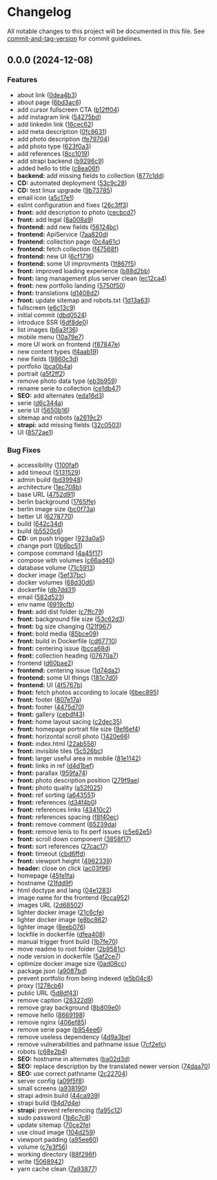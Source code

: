 # Changelog

All notable changes to this project will be documented in this file. See [commit-and-tag-version](https://github.com/absolute-version/commit-and-tag-version) for commit guidelines.

## 0.0.0 (2024-12-08)


### Features

* about link ([0dea4b3](https://github.com/cchampou/cristina/commit/0dea4b38a3c1480473ec0bf5ee204dd73a4872dd))
* about page ([6bd3ac6](https://github.com/cchampou/cristina/commit/6bd3ac6824da8fa4349d245c24ab048d3f9fdebe))
* add cursor fullscreen CTA ([b12ff04](https://github.com/cchampou/cristina/commit/b12ff04afb1e5d6b7072b4f810f32e9f9c9d612d))
* add instagram link ([54275bd](https://github.com/cchampou/cristina/commit/54275bdf82cb02a2c7784cba76acaed03a997c2d))
* add linkedin link ([16cec62](https://github.com/cchampou/cristina/commit/16cec62d60512575be2780ed4d0cb2166eb8f6e4))
* add meta description ([0fc8631](https://github.com/cchampou/cristina/commit/0fc8631ce6f26260aa5e00204a148c14ede24d4a))
* add photo description ([fe79704](https://github.com/cchampou/cristina/commit/fe7970423710a112c14e50eb5fbd2c591971e331))
* add photo type ([623f0a3](https://github.com/cchampou/cristina/commit/623f0a3c17ed2e2708a94c6ba8220edd7a62bbb4))
* add references ([8cc1019](https://github.com/cchampou/cristina/commit/8cc101941f44d6d0c61fc7ee9b5be35e0eb6f6cb))
* add strapi backend ([b9296c9](https://github.com/cchampou/cristina/commit/b9296c94d00bc5cdb971d38d76219b20474a2c1f))
* added hello to title ([c8ea06f](https://github.com/cchampou/cristina/commit/c8ea06f256c81f299d52cc7962a78839dd7c2ff5))
* **backend:** add missing fields to collection ([877c1dd](https://github.com/cchampou/cristina/commit/877c1dd7fa6801e5fdbd2cfff1e2e8d9e40e7b68))
* **CD:** automated deployment ([53c9c28](https://github.com/cchampou/cristina/commit/53c9c282197d5885ec67a8f347577538473ccd93))
* **CD:** test linux upgrade ([9b73785](https://github.com/cchampou/cristina/commit/9b7378500e69eedc08ebe9432cfeba3b83646d1b))
* email icon ([a5c17e1](https://github.com/cchampou/cristina/commit/a5c17e116cf4323a348fb48d47f22185eb58bcee))
* eslint configuration and fixes ([26c3ff3](https://github.com/cchampou/cristina/commit/26c3ff37b01860d277402f813c304e48c1ae72fd))
* **front:** add description to photo ([cecbcd7](https://github.com/cchampou/cristina/commit/cecbcd70cd5827585c4af936aef8832e831e71fd))
* **front:** add legal ([8a008a9](https://github.com/cchampou/cristina/commit/8a008a99aea0499d8fafcfb88ccfe34cdf52390f))
* **frontend:** add new fields ([56124bc](https://github.com/cchampou/cristina/commit/56124bcf08f8a187932f833a5d69e203564235a2))
* **frontend:** ApiService ([7aa820d](https://github.com/cchampou/cristina/commit/7aa820d3c0fc1051bdb3712bf924f828dc9fc7c8))
* **frontend:** collection page ([0c4a61c](https://github.com/cchampou/cristina/commit/0c4a61cfc0b2d164fc1536c82879a4b436952743))
* **frontend:** fetch collection ([f47568f](https://github.com/cchampou/cristina/commit/f47568fd50bef2300602c935c8af88b0859fba87))
* **frontend:** new UI ([6cf1716](https://github.com/cchampou/cristina/commit/6cf1716c7f4b4e4be28cb7d9e47057be2c8519b7))
* **frontend:** some UI improvments ([1f867f5](https://github.com/cchampou/cristina/commit/1f867f5e2d9c813516c656931eae9df61119278b))
* **front:** improved loading experience ([b88d2bb](https://github.com/cchampou/cristina/commit/b88d2bbaf05b76efae732ab5ca281e0e548d3842))
* **front:** lang management plus server clean ([ec12ca4](https://github.com/cchampou/cristina/commit/ec12ca4fcd80697a39609425f3da8e8230e9cdc9))
* **front:** new portfolio landing ([5750f50](https://github.com/cchampou/cristina/commit/5750f50f44676d5ed74e4fc13ffad50995298426))
* **front:** translations ([d1408d2](https://github.com/cchampou/cristina/commit/d1408d269c9d729c9823b196cce0b8929c09e949))
* **front:** update sitemap and robots.txt ([1d13a63](https://github.com/cchampou/cristina/commit/1d13a6359cb043820a647fef827ecc577f5cf29f))
* fullscreen ([e6c13c9](https://github.com/cchampou/cristina/commit/e6c13c91be2542f257c597d3aa8b91e2eb67bb44))
* initial commit ([dbd0524](https://github.com/cchampou/cristina/commit/dbd052447ada0f982e502ff410d28aece8e416d8))
* introduce SSR ([6df8de0](https://github.com/cchampou/cristina/commit/6df8de09d88a9a4f45145ee0b53ad3390da2b665))
* list images ([b6a3f36](https://github.com/cchampou/cristina/commit/b6a3f368ca1c11b586e1a47d9f7e64687fa3322d))
* mobile menu ([10a79e7](https://github.com/cchampou/cristina/commit/10a79e72a282c1cc5b4c14195e918ef473b8fe1e))
* more UI work on frontend ([f87847e](https://github.com/cchampou/cristina/commit/f87847e198f4abad5cdedd4b969a37688cfede7e))
* new content types ([f4aab19](https://github.com/cchampou/cristina/commit/f4aab19faf6b51be16513e8a6ab4d4da21e1d8c7))
* new fields ([9860c3d](https://github.com/cchampou/cristina/commit/9860c3d78ddb0a07e07bbb5c76c9ec44a7bf6a23))
* portfolio ([bca0b4a](https://github.com/cchampou/cristina/commit/bca0b4a25917f0f405d0294d435f0abefef49e21))
* portrait ([a5f2ff2](https://github.com/cchampou/cristina/commit/a5f2ff20f1775de7e2e1993776b0b91f4a7fb654))
* remove photo data type ([eb3b959](https://github.com/cchampou/cristina/commit/eb3b9594889222a50bb2a989034afd292365a1ca))
* rename serie to collection ([ce1db47](https://github.com/cchampou/cristina/commit/ce1db479112ba0be5620b671f9414e7975dbc494))
* **SEO:** add alternates ([eda16d3](https://github.com/cchampou/cristina/commit/eda16d345e11f495971a46c18c5aa5cbb8199ba6))
* serie ([d6c344a](https://github.com/cchampou/cristina/commit/d6c344a2d7dd9689186bb851e4c6fc052b019c97))
* serie UI ([5650b16](https://github.com/cchampou/cristina/commit/5650b161123a0c8e9d9cf9b242e721e45521d80c))
* sitemap and robots ([a2619c2](https://github.com/cchampou/cristina/commit/a2619c2d59eec61694d1a3d10588e9738e5bbabd))
* **strapi:** add missing fields ([32c0503](https://github.com/cchampou/cristina/commit/32c0503cfe930ed616a1da0bcb7db422ebaa61cc))
* UI ([8572ae1](https://github.com/cchampou/cristina/commit/8572ae1d3a758d0a41f496bbb22167bf9adb1ea9))


### Bug Fixes

* accessibility ([1100faf](https://github.com/cchampou/cristina/commit/1100faf21703c9a05c61f114f23734e3079c69c7))
* add timeout ([5131529](https://github.com/cchampou/cristina/commit/51315293c9b8162278c0ac5fb9c3fb8b0b9f6e87))
* admin build ([bd39948](https://github.com/cchampou/cristina/commit/bd39948d271b6a957be83f98a1e4f6c655301939))
* architecture ([1ec708b](https://github.com/cchampou/cristina/commit/1ec708b0d89bbf9458b07f3fc74bbf06c76ca462))
* base URL ([4752d91](https://github.com/cchampou/cristina/commit/4752d91f18ec8429fe7a97a2147cedbe28f25d82))
* berlin background ([1765ffe](https://github.com/cchampou/cristina/commit/1765ffe607fa25e0ebd9e1d504849f5b31938d50))
* berlin image size ([bc0f73a](https://github.com/cchampou/cristina/commit/bc0f73a9928639f8f37b7a6bffb01ba8ba0ee6a8))
* better UI ([6278770](https://github.com/cchampou/cristina/commit/6278770b4e2dbafaf06fd782d262ab32dceb81b7))
* build ([642c34d](https://github.com/cchampou/cristina/commit/642c34d75570cbabbaf01464fe0e2956fa115fc7))
* build ([b5520c6](https://github.com/cchampou/cristina/commit/b5520c611bfbed814030eb76479f7f75ae1e541a))
* **CD:** on push trigger ([923a0a5](https://github.com/cchampou/cristina/commit/923a0a5e47efd96b2402b821762f0b55ed8e4412))
* change port ([0b6bc51](https://github.com/cchampou/cristina/commit/0b6bc51e03a4f4f333ba44708160bf04a6d613ae))
* compose command ([4a45f17](https://github.com/cchampou/cristina/commit/4a45f174fa67cc9b01fcbd2bd4402d05a1e62b23))
* compose with volumes ([c66ad40](https://github.com/cchampou/cristina/commit/c66ad40b6f9b2bdb47f88b1bc9a449aa01249402))
* database volume ([71c5913](https://github.com/cchampou/cristina/commit/71c591305b2191fb7c7a2d36c3c56604d9332527))
* docker image ([5ef37bc](https://github.com/cchampou/cristina/commit/5ef37bc374f234ec1d5e61ce7c86be827d84894a))
* docker volumes ([68d30d6](https://github.com/cchampou/cristina/commit/68d30d6fe168d54512a98fda41182c54c0e86ec1))
* dockerfile ([db7dd31](https://github.com/cchampou/cristina/commit/db7dd31bebb23f9f227553430172898f9a0c9aed))
* email ([582d523](https://github.com/cchampou/cristina/commit/582d523d9221649461f8d0ab26a5b1820a07276b))
* env name ([6919cfb](https://github.com/cchampou/cristina/commit/6919cfb63264a1944cb2dcf0913fedabb05e1d77))
* **front:** add dist folder ([c7ffc79](https://github.com/cchampou/cristina/commit/c7ffc799bce672271a9fe8eb04b24898a2b91256))
* **front:** background file size ([53c62d3](https://github.com/cchampou/cristina/commit/53c62d36a81b0e4fd9ccd6daad45b133179738e1))
* **front:** bg size changing ([121f967](https://github.com/cchampou/cristina/commit/121f9670f4f3b7771c6351bf3694c4c214bb5ba8))
* **front:** bold media ([85bce09](https://github.com/cchampou/cristina/commit/85bce0946e890f369aa17dc2ee252724e037a7e4))
* **front:** build in Dockerfile ([cd67710](https://github.com/cchampou/cristina/commit/cd677104c11760099a437b38e91f441afdb442b0))
* **front:** centering issue ([bcca68d](https://github.com/cchampou/cristina/commit/bcca68d53c97697a09b09af0674606b444ccdd3d))
* **front:** collection heading ([07670a7](https://github.com/cchampou/cristina/commit/07670a727bfd3289a56dc477dc7ffbb446083dc5))
* frontend ([d60bae2](https://github.com/cchampou/cristina/commit/d60bae2813a80f6d37e4d9b9a1ab4e639c104440))
* **frontend:** centering issue ([1d74da2](https://github.com/cchampou/cristina/commit/1d74da2e0cd1acfb49d4223321d571b01e7d762d))
* **frontend:** some UI things ([181c7d0](https://github.com/cchampou/cristina/commit/181c7d0b2d5aec883826d38c4c431f64ea93977a))
* **frontend:** UI ([4f5767b](https://github.com/cchampou/cristina/commit/4f5767b8e45227e6e0ed80c677ce5b8c08dbadca))
* **front:** fetch photos according to locale ([6bec895](https://github.com/cchampou/cristina/commit/6bec895361e7a98eede132317dd349e35286e60a))
* **front:** footer ([807e17a](https://github.com/cchampou/cristina/commit/807e17ac6c3cccb98e0b97737b90e908ce4f5a15))
* **front:** footer ([4475d70](https://github.com/cchampou/cristina/commit/4475d7047abdeb0e59fe2710cd8485085b93b716))
* **front:** gallery ([cebdf43](https://github.com/cchampou/cristina/commit/cebdf435e7c77846f9fbc444d1e8806a19f20c13))
* **front:** home layout sacing ([c2dec35](https://github.com/cchampou/cristina/commit/c2dec356a8eb9f79160ed5a182781e3d6d7cb314))
* **front:** homepage portrait file size ([9ef6ef4](https://github.com/cchampou/cristina/commit/9ef6ef4ed467d37037823eef126dfe24e7239f3f))
* **front:** horizontal scroll photo ([1420e66](https://github.com/cchampou/cristina/commit/1420e66cf0ac88a2c5317a3768e0065c7cb6bfa5))
* **front:** index.html ([22ab558](https://github.com/cchampou/cristina/commit/22ab5588dd88b9cdb6eacf0a0ac12b693cf106a1))
* **front:** invisible tiles ([5c526bc](https://github.com/cchampou/cristina/commit/5c526bc7ee69dca352903d0cea45ef56f83fa91f))
* **front:** larger useful area in mobile ([81e1142](https://github.com/cchampou/cristina/commit/81e1142ae4111090fdf7e0ed77ab4fa3678a736b))
* **front:** links in ref ([d4d1bef](https://github.com/cchampou/cristina/commit/d4d1bef28028c055fb27458f4a10e19d9c8cb4d0))
* **front:** parallax ([959fa74](https://github.com/cchampou/cristina/commit/959fa7461126504b60ec3199dd6836e8701d6480))
* **front:** photo description position ([279f9ae](https://github.com/cchampou/cristina/commit/279f9ae3a611427895ae657f2c5e6f28afb400d2))
* **front:** photo quality ([a52f025](https://github.com/cchampou/cristina/commit/a52f025ad962711f2ef4245f1a42e9bf796c0f12))
* **front:** ref sorting ([a643551](https://github.com/cchampou/cristina/commit/a6435515e2d7299de84a54f9b383f0652808310b))
* **front:** references ([d34f4b0](https://github.com/cchampou/cristina/commit/d34f4b005040d73492e854673f381225a6a47c1e))
* **front:** references links ([43410c2](https://github.com/cchampou/cristina/commit/43410c2cbe122b3b8efb9ce6eca5f14442917de7))
* **front:** references spacing ([f8f40ec](https://github.com/cchampou/cristina/commit/f8f40ece55e000c25dc74dce4ab971664a38576b))
* **front:** remove comment ([65239da](https://github.com/cchampou/cristina/commit/65239da1bf663cb34e0c53224dea2ac17a8e95de))
* **front:** remove lenis to fix perf issues ([c5e62e5](https://github.com/cchampou/cristina/commit/c5e62e5e8999046656a0fede01c3e879d982b661))
* **front:** scroll down component ([3858f17](https://github.com/cchampou/cristina/commit/3858f17f0c7d03a3e0a24a90c8e4785dc2882e3a))
* **front:** sort references ([27cac17](https://github.com/cchampou/cristina/commit/27cac17902c7fb9373dca63028952915b3531e8b))
* **front:** timeout ([cbd6ffd](https://github.com/cchampou/cristina/commit/cbd6ffdd44030057e24d64839fcb7fb09f441d45))
* **front:** viewport height ([4962339](https://github.com/cchampou/cristina/commit/49623394f41bb1bb85af1764383e5b5695c36258))
* **header:** close on click ([ac03f96](https://github.com/cchampou/cristina/commit/ac03f964cf0699ddc5276c9153c1c410961e815e))
* homepage ([45fe1fa](https://github.com/cchampou/cristina/commit/45fe1fa6539f6a73cf8f658aaaa56984160aa3a2))
* hostname ([21fdd9f](https://github.com/cchampou/cristina/commit/21fdd9fba752a6d09f61bc98d70720a4a300f597))
* html doctype and lang ([04e1283](https://github.com/cchampou/cristina/commit/04e1283c83123c584d9caaea9e820b043de25578))
* image name for the frontend ([9cca952](https://github.com/cchampou/cristina/commit/9cca9527433b78be678321458c9f70e9e7ee39e4))
* images URL ([2d68502](https://github.com/cchampou/cristina/commit/2d685020eefd3b34192144a69143cdb7030c06ac))
* lighter docker image ([21c6cfe](https://github.com/cchampou/cristina/commit/21c6cfea0f2b1769daa59a92a7d1e6d25f1b422a))
* lighter docker image ([e8bc862](https://github.com/cchampou/cristina/commit/e8bc862af1a8f7076d86887d26fd33bfd8683cb7))
* lighter image ([8eeb076](https://github.com/cchampou/cristina/commit/8eeb07640e62952a3e2305d102b014d5c71993c9))
* lockfile in dockerfile ([dfea408](https://github.com/cchampou/cristina/commit/dfea408d9bec79336880f5f97e223c044714b651))
* manual trigger front build ([1b7fe70](https://github.com/cchampou/cristina/commit/1b7fe70e4a541fd407ecd4be4812cec5aaa4ef2e))
* move readme to root folder ([2b9581c](https://github.com/cchampou/cristina/commit/2b9581c5d4ec979b7dbf7eb4eb5812862a44024e))
* node version in dockerfile ([5af2ce7](https://github.com/cchampou/cristina/commit/5af2ce7bac388ce988e6dae10320a6fef4f5e8fc))
* optimize docker image size ([0ad08cc](https://github.com/cchampou/cristina/commit/0ad08cce2ea897d9a83aac8d0ad104ad096bfa03))
* package.json ([a9087bd](https://github.com/cchampou/cristina/commit/a9087bda3e5f0e02719e08aa768e1beb1f7c1552))
* prevent portfolio from being indexed ([e5b04c8](https://github.com/cchampou/cristina/commit/e5b04c854f13bab0c739e4c99aa19f66c24b513c))
* proxy ([1278cb6](https://github.com/cchampou/cristina/commit/1278cb634ef2a3cb43d5f89b32490299b55b03cb))
* public URL ([5d8df43](https://github.com/cchampou/cristina/commit/5d8df432cee041071d0533a41a12afc211fef0f1))
* remove caption ([28322d9](https://github.com/cchampou/cristina/commit/28322d9470cc6805880c0559e475ba8a977cd264))
* remove gray background ([8b809e0](https://github.com/cchampou/cristina/commit/8b809e038dc2a79aa46103016dad042d026423eb))
* remove hello ([8669198](https://github.com/cchampou/cristina/commit/86691987ef571417541ad0becf2f9e1dd8afcd38))
* remove nginx ([406ef85](https://github.com/cchampou/cristina/commit/406ef85ab0c9588a8ef36f29fdb0dc261b8d5791))
* remove serie page ([b954ee6](https://github.com/cchampou/cristina/commit/b954ee63f0f2397b530907e776c64456608b5d81))
* remove useless dependency ([4d9a3be](https://github.com/cchampou/cristina/commit/4d9a3be2f68e86ff5f4c06953546788989757957))
* remove vulnerabilities and pathname issue ([7cf2efc](https://github.com/cchampou/cristina/commit/7cf2efca4d8a5d22345c130793822a3d9500de93))
* robots ([c68e2b4](https://github.com/cchampou/cristina/commit/c68e2b4ef162baf46843480c1eebf1122840365a))
* **SEO:** hostname in alternates ([ba02d3d](https://github.com/cchampou/cristina/commit/ba02d3d6ed967a01d8a9e909cf5485f8fc82f851))
* **SEO:** replace description by the translated newer version ([74daa70](https://github.com/cchampou/cristina/commit/74daa700e1c78fc7cca39c4a4b9cf3a40dc2c33c))
* **SEO:** use correct pathname ([2c22704](https://github.com/cchampou/cristina/commit/2c22704d9e53d747350a239f7c17095704a72a3d))
* server config ([a09f5f8](https://github.com/cchampou/cristina/commit/a09f5f8c2c73534ffd1ab4652018febd0ac1b568))
* small screens ([a938190](https://github.com/cchampou/cristina/commit/a938190141a63eeb8d32ef4c1451b9b454402d21))
* strapi admin build ([44ca939](https://github.com/cchampou/cristina/commit/44ca93911d6642838fdf602eb28c51fc85aec138))
* strapi build ([94d7d4e](https://github.com/cchampou/cristina/commit/94d7d4e3a1064e3ded687242f1538e244a565cd7))
* **strapi:** prevent referencing ([fa95c12](https://github.com/cchampou/cristina/commit/fa95c12ee91da54eeeb557762576f3724079312a))
* sudo password ([1b6c7c8](https://github.com/cchampou/cristina/commit/1b6c7c8d09606bc0ee00143bec264a3ff8834f94))
* update sitemap ([70ce2fe](https://github.com/cchampou/cristina/commit/70ce2feeda277abdf728a0d87ce13853b3716afd))
* use cloud image ([104d259](https://github.com/cchampou/cristina/commit/104d259b198bd5e953bb179cf00e5e2c5b00a544))
* viewport padding ([a95ee60](https://github.com/cchampou/cristina/commit/a95ee6005b14de560eeff8db0f83523bd2b1a14c))
* volume ([c7e3f56](https://github.com/cchampou/cristina/commit/c7e3f56ad1c9a29d58c8aa976a1a7ed89dc1a5d4))
* working directory ([88f296f](https://github.com/cchampou/cristina/commit/88f296f4a053b3fb4cad3bef29de102888c8321d))
* write ([5068942](https://github.com/cchampou/cristina/commit/506894213ae4f97c58de5aeea6c61bbbf642687a))
* yarn cache clean ([7a93877](https://github.com/cchampou/cristina/commit/7a93877972424cc32fa70271c56fc8603fb09ed0))

